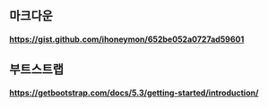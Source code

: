 ## 마크다운
#### <https://gist.github.com/ihoneymon/652be052a0727ad59601>

## 부트스트랩
#### <https://getbootstrap.com/docs/5.3/getting-started/introduction/>
